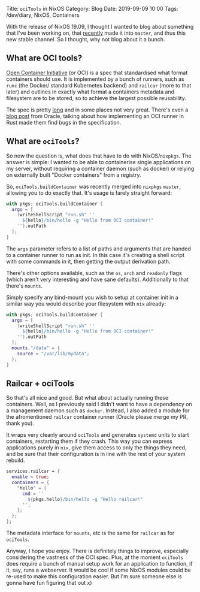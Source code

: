 Title: `ociTools` in NixOS
Category: Blog
Date: 2019-09-09 10:00
Tags: /dev/diary, NixOS, Containers

With the release of NixOS 19.09, I thought I wanted to blog about
something that I've been working on, that [recently][0] made it into
`master`, and thus this new stable channel. So I thought, why not blog
about it a bunch.

[0]: https://github.com/NixOS/nixpkgs/pull/56411

## What are OCI tools?

[Open Container Initiative][1] (or OCI) is a spec that standardised what
format containers should use. It is implemented by a bunch of runners,
such as `runc` (the Docker/ standard Kubernetes backend) and `railcar`
(more to that later) and outlines in exactly what format a containers
metadata and filesystem are to be stored, so to achieve the largest
possible reusability.

[1]: https://www.opencontainers.org/

The spec is pretty [long][3] and in some places not very
great. There's even a [blog post][4] from Oracle, talking about how
implementing an OCI runner in Rust made them find bugs in the
specification.

[3]: https://github.com/opencontainers/runtime-spec
[4]: https://blogs.oracle.com/developers/building-a-container-runtime-in-rust

## What are `ociTools`?

So now the question is, what does that have to do with
NixOS/`nixpkgs`. The answer is simple: I wanted to be able to
containerise single applications on my server, without requiring a
container daemon (such as docker) or relying on externally built
"Docker containers" from a registry.

So, `ociTools.buildContainer` was recently merged into `nixpkgs`
`master`, allowing you to do exactly that. It's usage is farely
straight forward:

```nix
with pkgs; ociTools.buildContainer {
  args = [
    (writeShellScript "run.sh" ''
      ${hello}/bin/hello -g "Hello from OCI container!"
    '').outPath
  ];
}
```

The `args` parameter refers to a list of paths and arguments that are
handed to a container runner to run as init. In this case it's
creating a shell script with some commands in it, then getting the
output derivation path.

There's other options available, such as the `os`, `arch` and
`readonly` flags (which aren't very interesting and have sane
defaults). Additionally to that there's `mounts`.

Simply specify any bind-mount you wish to setup at container init in a
similar way you would describe your filesystem with `nix` already:

```nix
with pkgs; ociTools.buildContainer {
  args = [
    (writeShellScript "run.sh" ''
      ${hello}/bin/hello -g "Hello from OCI container!"
    '').outPath
  ];
  mounts."/data" = {
    source = "/var/lib/mydata";
  };
}
```

## Railcar + ociTools

So that's all nice and good. But what about actually running these
containers. Well, as I previously said I didn't want to have a
dependency on a management daemon such as `docker`. Instead, I also
added a module for the afromentioned `railcar` container runner
(Oracle please merge my PR, thank you).

It wraps very cleanly around `ociTools` and generates `systemd` units
to start containers, restarting them if they crash. This way you can
express applications purely in `nix`, give them access to only the
things they need, and be sure that their configuration is in line with
the rest of your system rebuild.

```nix
services.railcar = {
  enable = true;
  containers = {
    "hello" = {
      cmd = ''
        ${pkgs.hello}/bin/hello -g "Hello railcar!"
      '';
    };
  };
};
```

The metadata interface for `mounts`, etc is the same for `railcar` as
for `ociTools`.

Anyway, I hope you enjoy. There is definitely things to improve,
especially considering the vastness of the OCI spec. Plus, at the
moment `ociTools` does require a bunch of manual setup work for an
application to function, if it, say, runs a webserver. It would be
cool if some NixOS modules could be re-used to make this configuration
easier. But I'm sure someone else is gonna have fun figuring that out
x)
